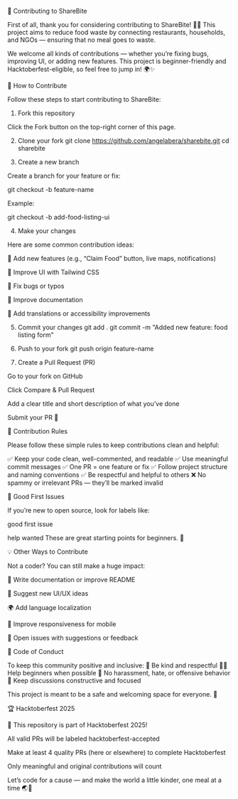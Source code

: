 🤝 Contributing to ShareBite

First of all, thank you for considering contributing to ShareBite! 🥗💚
This project aims to reduce food waste by connecting restaurants, households, and NGOs — ensuring that no meal goes to waste.

We welcome all kinds of contributions — whether you’re fixing bugs, improving UI, or adding new features.
This project is beginner-friendly and Hacktoberfest-eligible, so feel free to jump in! 🌍✨



🚀 How to Contribute

Follow these steps to start contributing to ShareBite:

1. Fork this repository

Click the Fork button on the top-right corner of this page.

2. Clone your fork
git clone https://github.com/angelabera/sharebite.git
cd sharebite

3. Create a new branch

Create a branch for your feature or fix:

git checkout -b feature-name


Example:

git checkout -b add-food-listing-ui

4. Make your changes

Here are some common contribution ideas:

🥣 Add new features (e.g., “Claim Food” button, live maps, notifications)

🎨 Improve UI with Tailwind CSS

🐞 Fix bugs or typos

🧠 Improve documentation

💬 Add translations or accessibility improvements

5. Commit your changes
git add .
git commit -m "Added new feature: food listing form"

6. Push to your fork
git push origin feature-name

7. Create a Pull Request (PR)

Go to your fork on GitHub

Click Compare & Pull Request

Add a clear title and short description of what you’ve done

Submit your PR 🚀



📌 Contribution Rules

Please follow these simple rules to keep contributions clean and helpful:

✅ Keep your code clean, well-commented, and readable
✅ Use meaningful commit messages
✅ One PR = one feature or fix
✅ Follow project structure and naming conventions
✅ Be respectful and helpful to others
❌ No spammy or irrelevant PRs — they’ll be marked invalid



🔰 Good First Issues

If you’re new to open source, look for labels like:

good first issue

help wanted
These are great starting points for beginners. 💪

💡 Other Ways to Contribute

Not a coder? You can still make a huge impact:

🧾 Write documentation or improve README

🎨 Suggest new UI/UX ideas

🌍 Add language localization

📱 Improve responsiveness for mobile

💭 Open issues with suggestions or feedback



💬 Code of Conduct

To keep this community positive and inclusive:
🤝 Be kind and respectful
🧑‍💻 Help beginners when possible
🚫 No harassment, hate, or offensive behavior
💬 Keep discussions constructive and focused

This project is meant to be a safe and welcoming space for everyone. 💖



🏆 Hacktoberfest 2025

🎉 This repository is part of Hacktoberfest 2025!

All valid PRs will be labeled hacktoberfest-accepted

Make at least 4 quality PRs (here or elsewhere) to complete Hacktoberfest

Only meaningful and original contributions will count

Let’s code for a cause — and make the world a little kinder, one meal at a time 🌏💚